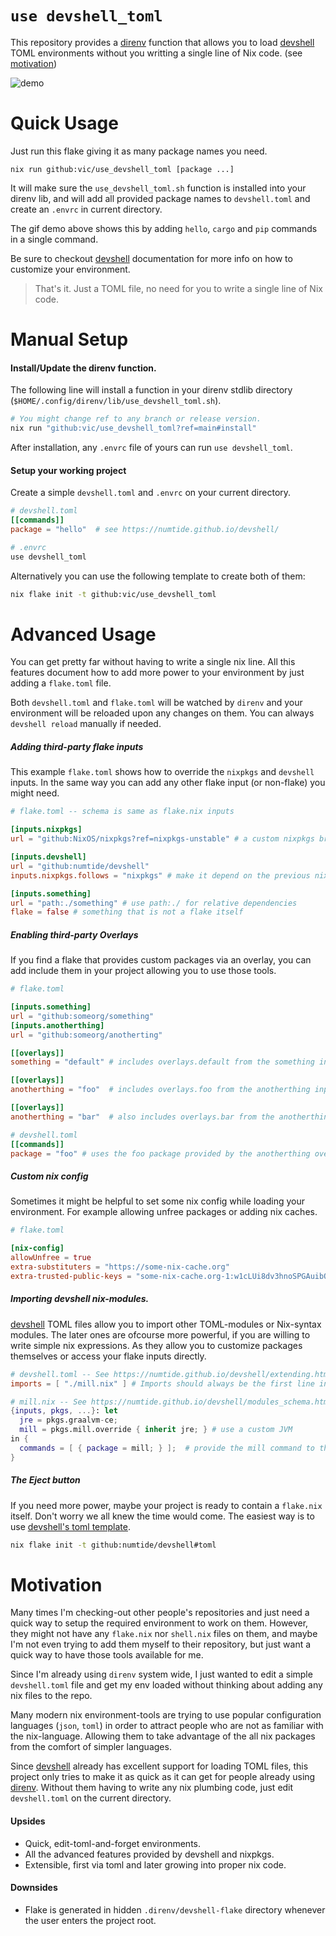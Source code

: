 # `use devshell_toml` 

This repository provides a [direnv] function that allows 
you to load [devshell] TOML environments
without you writting a single line of Nix code. (see [motivation](#motivation))

![demo](https://github.com/user-attachments/assets/d4f157ba-1791-4367-abd3-3099ca19b550)


# Quick Usage

Just run this flake giving it as many package names you need.

```
nix run github:vic/use_devshell_toml [package ...]
```

It will make sure the `use_devshell_toml.sh` function is installed into your direnv lib, and 
will add all provided package names to `devshell.toml` and create an `.envrc` in current directory.

The gif demo above shows this by adding `hello`, `cargo` and `pip` commands in a single command.

Be sure to checkout [devshell] documentation for more info on how to customize your environment. 

> That's it. Just a TOML file, no need for you to write a single line of Nix code.

# Manual Setup

#### Install/Update the direnv function.

The following line will install a function in your direnv stdlib directory (`$HOME/.config/direnv/lib/use_devshell_toml.sh`).

```bash
# You might change ref to any branch or release version.
nix run "github:vic/use_devshell_toml?ref=main#install"
```

After installation, any `.envrc` file of yours can run `use devshell_toml`.

#### Setup your working project

Create a simple `devshell.toml` and `.envrc` on your current directory.

```toml
# devshell.toml
[[commands]]
package = "hello"  # see https://numtide.github.io/devshell/
```

```bash
# .envrc
use devshell_toml
```

Alternatively you can use the following template to create both of them:

```bash
nix flake init -t github:vic/use_devshell_toml
```

# Advanced Usage

You can get pretty far without having to write a single nix line. All this features document
how to add more power to your environment by just adding a `flake.toml` file.

Both `devshell.toml` and `flake.toml` will be watched by `direnv` and your environment will be reloaded
upon any changes on them. You can always `devshell reload` manually if needed.

##### Adding third-party flake inputs

This example `flake.toml` shows how to override the `nixpkgs` and `devshell` inputs.
In the same way you can add any other flake input (or non-flake) you might need.

```toml
# flake.toml -- schema is same as flake.nix inputs

[inputs.nixpkgs]
url = "github:NixOS/nixpkgs?ref=nixpkgs-unstable" # a custom nixpkgs branch

[inputs.devshell]
url = "github:numtide/devshell"
inputs.nixpkgs.follows = "nixpkgs" # make it depend on the previous nixpkgs branch

[inputs.something]
url = "path:./something" # use path:./ for relative dependencies
flake = false # something that is not a flake itself
```

##### Enabling third-party Overlays

If you find a flake that provides custom packages via an overlay, you can add include
them in your project allowing you to use those tools.

```toml
# flake.toml

[inputs.something]
url = "github:someorg/something"
[inputs.anotherthing]
url = "github:someorg/anotherting"

[[overlays]]
something = "default" # includes overlays.default from the something input

[[overlays]]
anotherthing = "foo"  # includes overlays.foo from the anotherthing input

[[overlays]]
anotherthing = "bar"  # also includes overlays.bar from the anotherthing input
```

```toml
# devshell.toml
[[commands]]
package = "foo" # uses the foo package provided by the anotherthing overlay.
```


##### Custom nix config

Sometimes it might be helpful to set some nix config while loading your environment.
For example allowing unfree packages or adding nix caches.

```toml
# flake.toml

[nix-config]
allowUnfree = true
extra-substituters = "https://some-nix-cache.org"
extra-trusted-public-keys = "some-nix-cache.org-1:w1cLUi8dv3hnoSPGAuibQv+f9TZLr6cv/Hm9XgU50cw=" 
```

##### Importing devshell nix-modules.

[devshell] TOML files allow you to import other TOML-modules or Nix-syntax modules. The later
ones are ofcourse more powerful, if you are willing to write simple nix expressions. As they
allow you to customize packages themselves or access your flake inputs directly.

```toml
# devshell.toml -- See https://numtide.github.io/devshell/extending.html
imports = [ "./mill.nix" ] # Imports should always be the first line in the TOML file.
```

```nix
# mill.nix -- See https://numtide.github.io/devshell/modules_schema.html
{inputs, pkgs, ...}: let
  jre = pkgs.graalvm-ce;
  mill = pkgs.mill.override { inherit jre; } # use a custom JVM
in {
  commands = [ { package = mill; } ];  # provide the mill command to the environment
}
```

##### The Eject button

If you need more power, maybe your project is ready to contain a `flake.nix` itself.
Don't worry we all knew the time would come.
The easiest way is to use [devshell's toml template](https://github.com/numtide/devshell/tree/main/templates/toml).

```bash
nix flake init -t github:numtide/devshell#toml
```

# Motivation

Many times I'm checking-out other people's repositories and just need a quick way to setup the required environment to work on them.
However, they might not have any `flake.nix` nor `shell.nix` files on them, and maybe I'm not even trying to add them myself to their
repository, but just want a quick way to have those tools available for me.

Since I'm already using `direnv` system wide, I just wanted to edit a simple `devshell.toml` file and get my env loaded without 
thinking about adding any nix files to the repo.

Many modern nix environment-tools are trying to use popular configuration languages (`json`, `toml`) in order to attract people who are not
as familiar with the nix-language. Allowing them to take advantage of the all nix packages from the comfort of simpler languages.

Since [devshell] already has excellent support for loading TOML files, this project only tries to make it as quick as it can get for
people already using [direnv]. Without them having to write any nix plumbing code, just edit `devshell.toml` on the current directory.


#### Upsides

- Quick, edit-toml-and-forget environments.
- All the advanced features provided by devshell and nixpkgs.
- Extensible, first via toml and later growing into proper nix code.

#### Downsides

- Flake is generated in hidden `.direnv/devshell-flake` directory whenever the user enters the project root.


[direnv]: https://direnv.net
[devshell]: https://numtide.github.io/devshell
